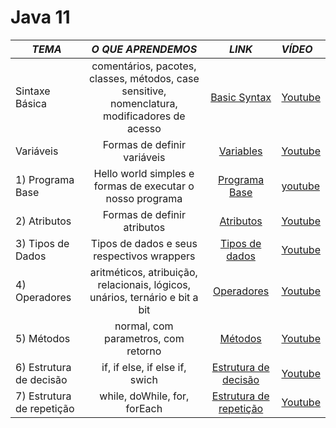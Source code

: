 # Java 11

| *TEMA*                    |                                      *O QUE APRENDEMOS*                                       |                              *LINK*                               | *VÍDEO*     |
|---------------------------|:---------------------------------------------------------------------------------------------:|:-----------------------------------------------------------------:|:------------|
| Sintaxe Básica            | comentários, pacotes, classes, métodos, case sensitive, nomenclatura, modificadores de acesso | [Basic Syntax](./src/_01_fundamentals/_01_basic_syntax/Main.java) | [Youtube]() |
| Variáveis                 |                                  Formas de definir variáveis                                  |    [Variables](./src/_01_fundamentals/_02_variables/Main.java)    | [Youtube]() |
| 1) Programa Base          |                   Hello world simples e formas de executar o nosso programa                   |          [Programa Base](./src/_01helloworld/Main.java)           | [youtube]() |
| 2) Atributos              |                                  Formas de definir atributos                                  |             [Atributos](./src/_02atributes/Main.java)             | [Youtube]() |
| 3) Tipos de Dados         |                          Tipos de dados e seus respectivos wrappers                           |          [Tipos de dados](./src/_03datatypes/Main.java)           | [Youtube]() |
| 4) Operadores             |         aritméticos, atribuição, relacionais, lógicos, unários, ternário e bit a bit          |            [Operadores](./src/_04operators/Main.java)             | [Youtube]() |
| 5) Métodos                |                              normal, com parametros, com retorno                              |               [Métodos](./src/_05methods/Main.java)               | [Youtube]() |
| 6) Estrutura de decisão   |                                if, if else,  if else if, swich                                |  [Estrutura de decisão](./src/_06_decision_structure/Main.java)   | [Youtube]() |
| 7) Estrutura de repetição |                                 while, doWhile, for, forEach                                  | [Estrutura de repetição](./src/_07_repeating_structure/Main.java) | [Youtube]() |